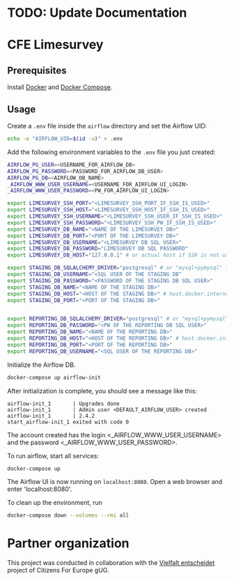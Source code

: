 # TODO: Update Documentation
# CFE Limesurvey

## Prerequisites
Install [Docker](https://docs.docker.com/get-docker/) and [Docker Compose](https://docs.docker.com/compose/install/).

## Usage

Create a `.env` file inside the `airflow` directory and set the Airflow UID:

```bash
echo -e "AIRFLOW_UID=$(id -u)" > .env
```
Add the following environment variables to the `.env` file you just created:

```bash
AIRFLOW_PG_USER=<USERNAME_FOR_AIRFLOW_DB>
AIRFLOW_PG_PASSWORD=<PASSWORD_FOR_AIRFLOW_DB_USER>
AIRFLOW_PG_DB=<AIRFLOW_DB_NAME>
_AIRFLOW_WWW_USER_USERNAME=<USERNAME_FOR_AIRFLOW_UI_LOGIN>
_AIRFLOW_WWW_USER_PASSWORD=<PW_FOR_AIRFLOW_UI_LOGIN>

export LIMESURVEY_SSH_PORT="<LIMESURVEY_SSH_PORT_IF_SSH_IS_USED>"
export LIMESURVEY_SSH_HOST="<LIMESURVEY_SSH_HOST_IF_SSH_IS_USED>"
export LIMESURVEY_SSH_USERNAME="<LIMESURVEY_SSH_USER_IF_SSH_IS_USED>"
export LIMESURVEY_SSH_PASSWORD="<LIMESURVEY_SSH_PW_IF_SSH_IS_USED>"
export LIMESURVEY_DB_NAME="<NAME OF THE LIMESURVEY DB>"
export LIMESURVEY_DB_PORT="<PORT OF THE LIMESURVEY DB>"
export LIMESURVEY_DB_USERNAME="<LIMESURVEY DB SQL USER>"
export LIMESURVEY_DB_PASSWORD="LIMESURVEY DB SQL PASSWORD"
export LIMESURVEY_DB_HOST="127.0.0.1" # or actual host if SSH is not used

export STAGING_DB_SQLALCHEMY_DRIVER="postgresql" # or "mysql+pymysql" if Staging DB is a MYSQL DB (e.g., MariaDB)
export STAGING_DB_USERNAME="<SQL USER OF THE STAGING DB"
export STAGING_DB_PASSWORD="<PASSWORD OF THE STAGING DB SQL USER>"
export STAGING_DB_NAME="<NAME OF THE STAGING DB>"
export STAGING_DB_HOST="<HOST OF THE STAGING DB>" # host.docker.internal for usage with ariflow if DB is running on same machine as airflow
export STAGING_DB_PORT="<PORT OF THE STAGING DB>"


export REPORTING_DB_SQLALCHEMY_DRIVER="postgresql" # or "mysql+pymysql" if reporting DB is a MYSQL DB (e.g., MariaDB)
export REPORTING_DB_PASSWORD="<PW OF THE REPORTING DB SQL USER>"
export REPORTING_DB_NAME="<NAME OF THE REPORTING DB>"
export REPORTING_DB_HOST="<HOST OF THE REPORTING DB>" # host.docker.internal for usage with ariflow if DB is running on same machine as airflow
export REPORTING_DB_PORT="<PORT OF THE REPORTING DB>"
export REPORTING_DB_USERNAME="<SQL USER OF THE REPORTING DB>"


```

Initialize the Airflow DB.

```bash
docker-compose up airflow-init
````

After initialization is complete, you should see a message like this:

```
airflow-init_1       | Upgrades done
airflow-init_1       | Admin user <DEFAULT_AIRFLOW_USER> created
airflow-init_1       | 2.4.2
start_airflow-init_1 exited with code 0
```

The account created has the login <_AIRFLOW_WWW_USER_USERNAME> and the password <_AIRFLOW_WWW_USER_PASSWORD>.

To run airflow, start all services:

```bash
docker-compose up
```

The Airflow UI is now running on `localhost:8080`. Open a web browser and enter 'localhost:8080'.

To clean up the environment, run

```bash
docker-compose down --volumes --rmi all
```
# Partner organization

This project was conducted in collaboration with the [Vielfalt entscheidet](https://citizensforeurope.org/advocating_for_inclusion_page/) project of Citizens For Europe gUG.
